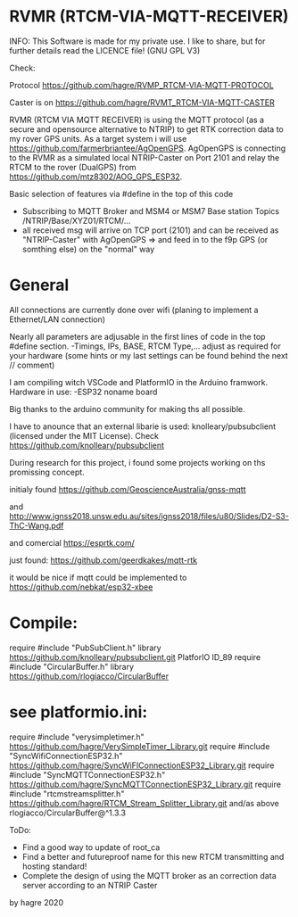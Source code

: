 # RVMR (RTCM-VIA-MQTT-RECEIVER)
INFO: This Software is made for my private use. I like to share, but for further details read the LICENCE file! (GNU GPL V3)

Check:  

Protocol https://github.com/hagre/RVMP_RTCM-VIA-MQTT-PROTOCOL 

Caster is on https://github.com/hagre/RVMT_RTCM-VIA-MQTT-CASTER

RVMR (RTCM VIA MQTT RECEIVER) is using the MQTT protocol (as a secure and opensource alternative to NTRIP) to get RTK correction data to my rover GPS units.
As a target system i will use https://github.com/farmerbriantee/AgOpenGPS. AgOpenGPS is connecting to the RVMR as a simulated local NTRIP-Caster on Port 2101 and relay the RTCM to the rover (DualGPS) from https://github.com/mtz8302/AOG_GPS_ESP32.


Basic selection of features via #define in the top of this code

* Subscribing to MQTT Broker and MSM4 or MSM7 Base station Topics /NTRIP/Base/XYZ01/RTCM/...
* all received msg will arrive on TCP port (2101) and can be received as "NTRIP-Caster" with AgOpenGPS => and feed in to the f9p GPS (or somthing else) on the "normal" way

# General
All connections are currently done over wifi (planing to implement a Ethernet/LAN connection)

Nearly all parameters are adjusable in the first lines of code in the top #define section.
-Timings, IPs, BASE, RTCM Type,... adjust as required for your hardware (some hints or my last settings can be found behind the next // comment)

I am compiling witch VSCode and PlatformIO in the Arduino framwork.
Hardware in use:
-ESP32 noname board

Big thanks to the arduino community for making ths all possible.

I have to anounce that an external libarie is used: 
knolleary/pubsubclient  (licensed under the MIT License). 
Check https://github.com/knolleary/pubsubclient

During research for this project, i found some projects working on ths promissing concept.

initialy found
https://github.com/GeoscienceAustralia/gnss-mqtt

and
http://www.ignss2018.unsw.edu.au/sites/ignss2018/files/u80/Slides/D2-S3-ThC-Wang.pdf

and comercial
https://esprtk.com/

just found:
https://github.com/geerdkakes/mqtt-rtk

it would be nice if mqtt could be implemented to
https://github.com/nebkat/esp32-xbee 


# Compile:

require #include "PubSubClient.h" library https://github.com/knolleary/pubsubclient.git PlatforIO ID_89
require #include "CircularBuffer.h" library https://github.com/rlogiacco/CircularBuffer 

# see platformio.ini:

require #include "verysimpletimer.h"  https://github.com/hagre/VerySimpleTimer_Library.git
require #include "SyncWifiConnectionESP32.h"  https://github.com/hagre/SyncWiFIConnectionESP32_Library.git
require #include "SyncMQTTConnectionESP32.h" https://github.com/hagre/SyncMQTTConnectionESP32_Library.git
require #include "rtcmstreamsplitter.h" https://github.com/hagre/RTCM_Stream_Splitter_Library.git
and/as above                           rlogiacco/CircularBuffer@^1.3.3


ToDo:
* Find a good way to update of root_ca 
* Find a better and futureproof name for this new RTCM transmitting and hosting standard!
* Complete the design of using the MQTT broker as an correction data server according to an NTRIP Caster

by hagre 
2020 
